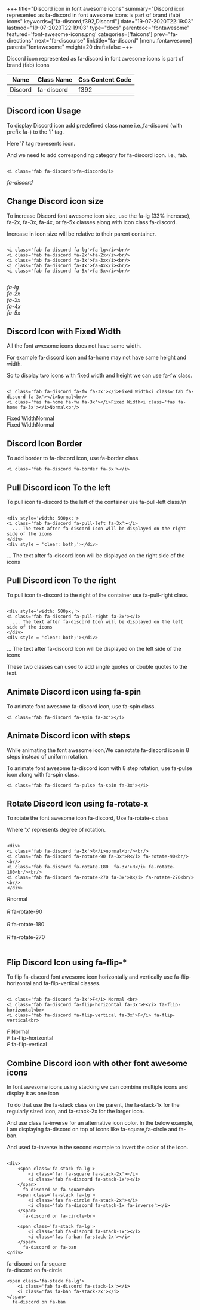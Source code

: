 +++
title="Discord icon in font awesome icons"
summary="Discord icon represented as fa-discord in font awesome icons is part of brand (fab) icons"
keywords=["fa-discord,f392,Discord"]
date="19-07-2020T22:19:03"
lastmod="19-07-2020T22:19:03"
type="docs"
parentdoc="fontawesome"
featured='font-awesome-icons.png'
categories=['faicons']
prev="fa-directions"
next="fa-discourse"
linktitle="fa-discord"
[menu.fontawesome]
parent="fontawesome"
weight=20
draft=false
+++


Discord icon represented as fa-discord in font awesome icons is part of brand (fab) icons

<div class='table-responsive'><table class='table'><thead><tr><th>Name</th><th>Class Name</th><th>Css Content Code</th></tr></thead><tbody><tr><td>Discord</td><td>fa-discord</td><td>f392</td></tr></tbody></table></div>



## Discord icon Usage

To display Discord icon add predefined class name i.e.,fa-discord (with prefix fa-) to the 'i' tag.

Here 'i' tag represents icon.

And we need to add corresponding category for fa-discord icon. i.e., fab.


```

<i class='fab fa-discord'>fa-discord</i>
```

<i class='fab fa-discord'>fa-discord</i>




## Change Discord icon size
To increase Discord font awesome icon size, use the fa-lg (33% increase), fa-2x, fa-3x, fa-4x, or fa-5x classes along with icon class fa-discord.

Increase in icon size will be relative to their parent container. 

```

<i class='fab fa-discord fa-lg'>fa-lg</i><br/>
<i class='fab fa-discord fa-2x'>fa-2x</i><br/>
<i class='fab fa-discord fa-3x'>fa-3x</i><br/>
<i class='fab fa-discord fa-4x'>fa-4x</i><br/>
<i class='fab fa-discord fa-5x'>fa-5x</i><br/>
            
```

<i class='fab fa-discord fa-lg'>fa-lg</i><br/>
<i class='fab fa-discord fa-2x'>fa-2x</i><br/>
<i class='fab fa-discord fa-3x'>fa-3x</i><br/>
<i class='fab fa-discord fa-4x'>fa-4x</i><br/>
<i class='fab fa-discord fa-5x'>fa-5x</i><br/>
            



## Discord Icon with Fixed Width 

All the font awesome icons does not have same width.

For example fa-discord icon and fa-home may not have same height and width.

So to display two icons with fixed width and height we can use fa-fw class.


```

<i class='fab fa-discord fa-fw fa-3x'></i>Fixed Width<i class='fab fa-discord fa-3x'></i>Normal<br/>
<i class='fas fa-home fa-fw fa-3x'></i>Fixed Width<i class='fas fa-home fa-3x'></i>Normal<br/>
```

<i class='fab fa-discord fa-fw fa-3x'></i>Fixed Width<i class='fab fa-discord fa-3x'></i>Normal<br/>
<i class='fas fa-home fa-fw fa-3x'></i>Fixed Width<i class='fas fa-home fa-3x'></i>Normal<br/>



## Discord Icon Border 

To add border to fa-discord icon, use fa-border class.


```
<i class='fab fa-discord fa-border fa-3x'></i>

```
<i class='fab fa-discord fa-border fa-3x'></i>





## Pull Discord icon To the left

To pull icon fa-discord to the left of the container use fa-pull-left class.\n

```

<div style='width: 500px;'>
<i class='fab fa-discord fa-pull-left fa-3x'></i>
  ... The text after fa-discord Icon will be displayed on the right side of the icons
</div>
<div style = 'clear: both;'></div>
```

<div style='width: 500px;'>
<i class='fab fa-discord fa-pull-left fa-3x'></i>
  ... The text after fa-discord Icon will be displayed on the right side of the icons
</div>
<div style = 'clear: both;'></div>




## Pull Discord icon To the right
To pull icon fa-discord to the right of the container use fa-pull-right class.

```

<div style='width: 500px;'>
<i class='fab fa-discord fa-pull-right fa-3x'></i>
  ... The text after fa-discord Icon will be displayed on the left side of the icons
</div>
<div style = 'clear: both;'></div>
```

<div style='width: 500px;'>
<i class='fab fa-discord fa-pull-right fa-3x'></i>
  ... The text after fa-discord Icon will be displayed on the left side of the icons
</div>
<div style = 'clear: both;'></div>

These two classes can used to add single quotes or double quotes to the text.


## Animate Discord icon using fa-spin
To animate font awesome fa-discord icon, use fa-spin class.

```
<i class='fab fa-discord fa-spin fa-3x'></i>
```
<i class='fab fa-discord fa-spin fa-3x'></i>




## Animate Discord icon with steps
While animating the font awesome icon,We can rotate fa-discord icon in 8 steps instead of uniform rotation.

To animate font awesome fa-discord icon with 8 step rotation, use fa-pulse icon along with fa-spin class.


```
<i class='fab fa-discord fa-pulse fa-spin fa-3x'></i>

```
<i class='fab fa-discord fa-pulse fa-spin fa-3x'></i>





## Rotate Discord Icon using fa-rotate-x
To rotate the font awesome icon fa-discord, Use fa-rotate-x class

Where 'x' represents degree of rotation.


```

<div>
<i class='fab fa-discord fa-3x'>R</i>normal<br/><br/>
<i class='fab fa-discord fa-rotate-90 fa-3x'>R</i> fa-rotate-90<br/><br/> 
<i class='fab fa-discord fa-rotate-180  fa-3x'>R</i> fa-rotate-180<br/><br/> 
<i class='fab fa-discord fa-rotate-270 fa-3x'>R</i> fa-rotate-270<br/><br/>
</div>
```

<div>
<i class='fab fa-discord fa-3x'>R</i>normal<br/><br/>
<i class='fab fa-discord fa-rotate-90 fa-3x'>R</i> fa-rotate-90<br/><br/> 
<i class='fab fa-discord fa-rotate-180  fa-3x'>R</i> fa-rotate-180<br/><br/> 
<i class='fab fa-discord fa-rotate-270 fa-3x'>R</i> fa-rotate-270<br/><br/>
</div>




## Flip Discord Icon using fa-flip-*
To flip fa-discord font awesome icon horizontally and vertically use fa-flip-horizontal and fa-flip-vertical classes. 

```

<i class='fab fa-discord fa-3x'>F</i> Normal <br>
<i class='fab fa-discord fa-flip-horizontal fa-3x'>F</i> fa-flip-horizontal<br>
<i class='fab fa-discord fa-flip-vertical fa-3x'>F</i> fa-flip-vertical<br>
```

<i class='fab fa-discord fa-3x'>F</i> Normal <br>
<i class='fab fa-discord fa-flip-horizontal fa-3x'>F</i> fa-flip-horizontal<br>
<i class='fab fa-discord fa-flip-vertical fa-3x'>F</i> fa-flip-vertical<br>




## Combine Discord icon with other font awesome icons
In font awesome icons,using stacking we can combine multiple icons and display it as one icon 

To do that use the fa-stack class on the parent, the fa-stack-1x for the regularly sized icon, and fa-stack-2x for the larger icon.

And use class fa-inverse for an alternative icon color. 
In the below example, I am displaying fa-discord on top of icons like fa-square,fa-circle and fa-ban.

And used fa-inverse in the second example to invert the color of the icon.

```

<div>
    <span class='fa-stack fa-lg'>
        <i class='far fa-square fa-stack-2x'></i>
        <i class='fab fa-discord fa-stack-1x'></i>
    </span>
      fa-discord on fa-square<br>
    <span class='fa-stack fa-lg'>
        <i class='fas fa-circle fa-stack-2x'></i>
        <i class='fab fa-discord fa-stack-1x fa-inverse'></i>
    </span>
      fa-discord on fa-circle<br>

    <span class='fa-stack fa-lg'>
        <i class='fab fa-discord fa-stack-1x'></i>
        <i class='fas fa-ban fa-stack-2x'></i>
    </span>
      fa-discord on fa-ban
</div>
```

<div>
    <span class='fa-stack fa-lg'>
        <i class='far fa-square fa-stack-2x'></i>
        <i class='fab fa-discord fa-stack-1x'></i>
    </span>
      fa-discord on fa-square<br>
    <span class='fa-stack fa-lg'>
        <i class='fas fa-circle fa-stack-2x'></i>
        <i class='fab fa-discord fa-stack-1x fa-inverse'></i>
    </span>
      fa-discord on fa-circle<br>

    <span class='fa-stack fa-lg'>
        <i class='fab fa-discord fa-stack-1x'></i>
        <i class='fas fa-ban fa-stack-2x'></i>
    </span>
      fa-discord on fa-ban
</div>






